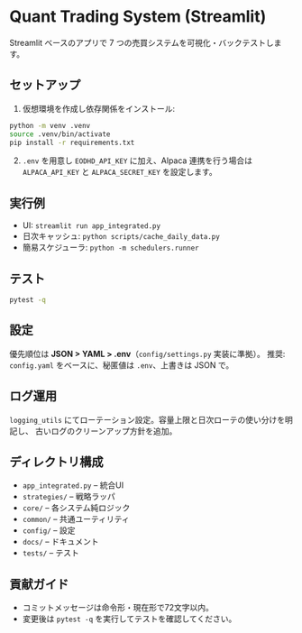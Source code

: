 # Quant Trading System (Streamlit)

Streamlit ベースのアプリで 7 つの売買システムを可視化・バックテストします。

## セットアップ
1. 仮想環境を作成し依存関係をインストール:
```bash
python -m venv .venv
source .venv/bin/activate
pip install -r requirements.txt
```
2. `.env` を用意し `EODHD_API_KEY` に加え、Alpaca 連携を行う場合は
   `ALPACA_API_KEY` と `ALPACA_SECRET_KEY` を設定します。

## 実行例
- UI: `streamlit run app_integrated.py`
- 日次キャッシュ: `python scripts/cache_daily_data.py`
- 簡易スケジューラ: `python -m schedulers.runner`

## テスト
```bash
pytest -q
```

## 設定
優先順位は **JSON > YAML > .env**（`config/settings.py` 実装に準拠）。
推奨: `config.yaml` をベースに、秘匿値は `.env`、上書きは JSON で。

## ログ運用
`logging_utils` にてローテーション設定。容量上限と日次ローテの使い分けを明記し、
古いログのクリーンアップ方針を追加。

## ディレクトリ構成
- `app_integrated.py` – 統合UI
- `strategies/` – 戦略ラッパ
- `core/` – 各システム純ロジック
- `common/` – 共通ユーティリティ
- `config/` – 設定
- `docs/` – ドキュメント
- `tests/` – テスト

## 貢献ガイド
- コミットメッセージは命令形・現在形で72文字以内。
- 変更後は `pytest -q` を実行してテストを確認してください。
